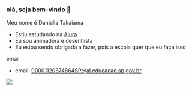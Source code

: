 ### olá, seja bem-vindo 👋


Meu nome é Daniella  Takaiama

- Estiu estudando na [Alura](https://www.alura.com.br)
- Eu sou animadora e desenhista
- Eu estou sendo obrigada a fazer, pois a escola quer que eu faça isso

email 

- email: 00001120674864SP@al.educacao.sp.gov.br

![](https://github.com/Daniella404/Daniella404/assets/169729824/a8b383f1-e434-40a5-a768-83906f4e7e39)





